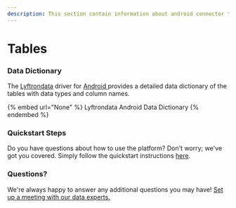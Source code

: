 ```yaml
---
description: This section contain information about android connector tables information
---
```


# Tables

### Data Dictionary

The [Lyftrondata](https://www.lyftrondata.com/) driver for [Android](None/)[ ](https://www.lyftrondata.com/integration/android/)provides a detailed data dictionary of the tables with data types and column names.

{% embed url="None" %}
Lyftrondata Android Data Dictionary
{% endembed %}

### Quickstart Steps

Do you have questions about how to use the platform? Don't worry; we've got you covered. Simply follow the quickstart instructions [here](../README.md).

### Questions? <a href="#questions" id="questions"></a>

We're always happy to answer any additional questions you may have! [Set up a meeting with our data experts.](https://www.lyftrondata.com/book-a-meeting/)

